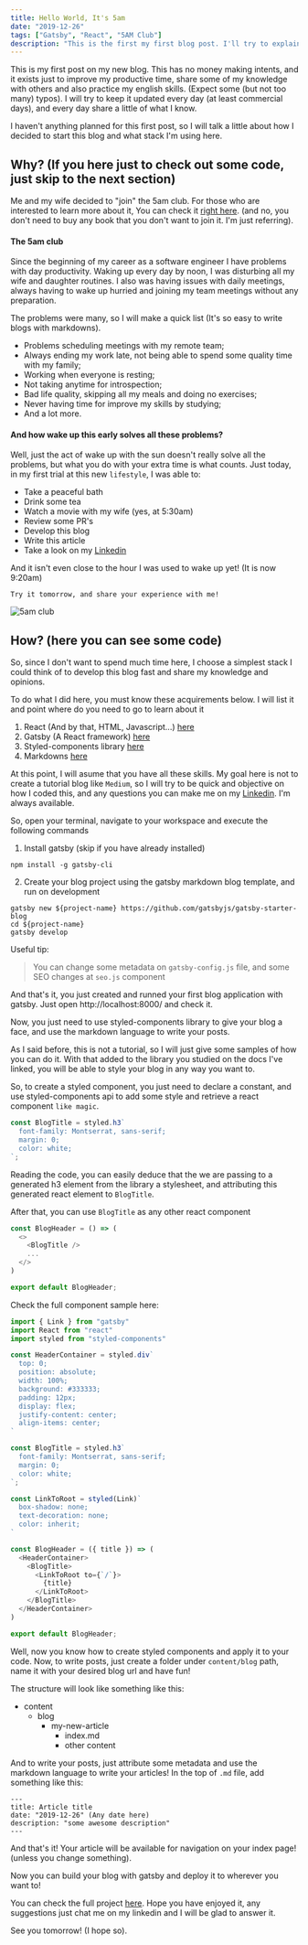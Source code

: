 ```yaml
---
title: Hello World, It's 5am
date: "2019-12-26"
tags: ["Gatsby", "React", "5AM Club"]
description: "This is the first my first blog post. I'll try to explain a little about why and how I did it. Check it out!"
---
```


This is my first post on my new blog. This has no money making intents, and it exists just to 
improve my productive time, share some of my knowledge with others and also practice my english skills.
(Expect some (but not too many) typos). I will try to keep it updated
every day (at least commercial days), and every day share a little of what I know.

I haven't anything planned for this first post, so I will talk a little about how I decided to
start this blog and what stack I'm using here.


## Why? (If you here just to check out some code, just skip to the next section)

Me and my wife decided to "join" the 5am club. For those who are interested to learn more about it,
You can check it
[right here](https://www.robinsharma.com/book/the-5am-club). (and no, you don't need to buy any book
that you don't want to join it. I'm just referring).

#### The 5am club

Since the beginning of my career as a software engineer I have problems with day productivity. Waking
up every day by noon, I was disturbing all my wife and daughter routines. I also was having issues with
daily meetings, always having to wake up hurried and joining my team meetings without any preparation.

The problems were many, so I will make a quick list (It's so easy to write blogs with markdowns).

- Problems scheduling meetings with my remote team;
- Always ending my work late, not being able to spend some quality time with my family;
- Working when everyone is resting;
- Not taking anytime for introspection;
- Bad life quality, skipping all my meals and doing no exercises;
- Never having time for improve my skills by studying;
- And a lot more.

#### And how wake up this early solves all these problems?

Well, just the act of wake up with the sun doesn't really solve all the problems, but what you do
with your extra time is what counts. Just today, in my first trial at this new `lifestyle`, I was able
to:

- Take a peaceful bath
- Drink some tea
- Watch a movie with my wife (yes, at 5:30am)
- Review some PR's
- Develop this blog
- Write this article
- Take a look on my [Linkedin](https://www.linkedin.com/in/rafaelcmm/)

And it isn't even close to the hour I was used to wake up yet! (It is now 9:20am)

`Try it tomorrow, and share your experience with me!`

![5am club](https://encrypted-tbn0.gstatic.com/images?q=tbn%3AANd9GcRGvW0N3sa_jn6hDruMNpHZVKDHQEDDTcmNO7Vxvhofy311RwWA)

## How? (here you can see some code)

So, since I don't want to spend much time here, I choose a simplest stack I could think of to develop
this blog fast and share my knowledge and opinions. 

To do what I did here, you must know these acquirements below. I will list it and point where do
you need to go to learn about it 

1. React (And by that, HTML, Javascript...) [here](https://pt-br.reactjs.org/)
2. Gatsby (A React framework) [here](https://www.gatsbyjs.org/)
3. Styled-components library [here](https://www.styled-components.com/)
3. Markdowns [here](https://www.markdownguide.org/)

At this point, I will asume that you have all these skills. My goal here is not to create a tutorial
blog like `Medium`, so I will try to be quick and objective on how I coded this, and any questions
you can make me on my [Linkedin](https://www.linkedin.com/in/rafaelcmm/). I'm always available.

So, open your terminal, navigate to your workspace and execute the following commands

1. Install gatsby (skip if you have already installed)
```
npm install -g gatsby-cli
```

2. Create your blog project using the gatsby markdown blog template, and run on development
```
gatsby new ${project-name} https://github.com/gatsbyjs/gatsby-starter-blog
cd ${project-name}
gatsby develop
```

Useful tip:
> You can change some metadata on `gatsby-config.js` file, and some SEO changes at `seo.js` component

And that's it, you just created and runned your first blog application with gatsby. Just open
http://localhost:8000/ and check it.

Now, you just need to use styled-components library to give your blog a face, and use the markdown
language to write your posts.

As I said before, this is not a tutorial, so I will just give some samples of how you can do it.
With that added to the library you studied on the docs I've linked, you will be able to style your
blog in any way you want to.

So, to create a styled component, you just need to declare a constant, and use styled-components api
to add some style and retrieve a react component `like magic`.

```javascript
const BlogTitle = styled.h3`
  font-family: Montserrat, sans-serif;
  margin: 0;
  color: white;
`;
```

Reading the code, you can easily deduce that the we are passing to a generated h3 element from
the library a stylesheet, and attributing this generated react element to `BlogTitle`.

After that, you can use `BlogTitle` as any other react component

```javascript
const BlogHeader = () => (
  <>
    <BlogTitle />
    ...
  </>
)

export default BlogHeader;
```

Check the full component sample here: 

```javascript
import { Link } from "gatsby"
import React from "react"
import styled from "styled-components"

const HeaderContainer = styled.div`
  top: 0;
  position: absolute;
  width: 100%;
  background: #333333;
  padding: 12px;
  display: flex;
  justify-content: center;
  align-items: center;
`

const BlogTitle = styled.h3`
  font-family: Montserrat, sans-serif;
  margin: 0;
  color: white;
`;

const LinkToRoot = styled(Link)`
  box-shadow: none;
  text-decoration: none;
  color: inherit;
`

const BlogHeader = ({ title }) => (
  <HeaderContainer>
    <BlogTitle>
      <LinkToRoot to={`/`}>
        {title}
      </LinkToRoot>
    </BlogTitle>
  </HeaderContainer>
)

export default BlogHeader;
```

Well, now you know how to create styled components and apply it to your code. Now, to write posts, just
create a folder under `content/blog` path, name it with your desired blog url and have fun!

The structure will look like something like this:

- content
    - blog 
        - my-new-article
            - index.md
            - other content
            
And to write your posts, just attribute some metadata and use the markdown language to write your
articles! In the top of `.md` file, add something like this:

```
---
title: Article title
date: "2019-12-26" (Any date here)
description: "some awesome description"
---
```

And that's it! Your article will be available for navigation on your index page! (unless you change something).

Now you can build your blog with gatsby and deploy it to wherever you want to!

You can check the full project [here](https://github.com/rafaelcmm/5am-dev). Hope you have enjoyed it,
any suggestions just chat me on my linkedin and I will be glad to answer it.

See you tomorrow! (I hope so).